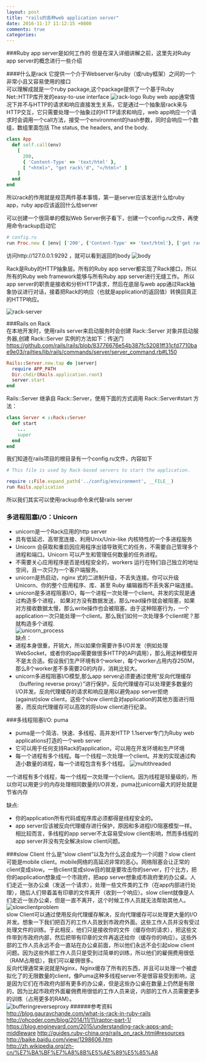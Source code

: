```yaml
---
layout: post
title: "rails的各种web application server"
date: 2016-11-17 11:12:15 +0800
comments: true
categories: 
---
```

###Ruby app server是如何工作的
但是在深入详细讲解之前，这里先对Ruby app server的概念进行一些介绍
<!-- more -->
####什么是rack
它提供一个介于Webserver与ruby（或ruby框架）之间的一个非常小且又容易使用的接口  
可以理解成就是一个ruby package,这个package提供了一个基于Ruby Net::HTTP库开发的easy-to-use interface
![rack-logo](http://7xjibn.com1.z0.glb.clouddn.com/rack-logo.png)
Ruby web app通常情况下并不与HTTP的请求和响应直接发生关系，它是通过一个抽象层rack来与HTTP交互，它只需要处理一个抽象过的HTTP请求和响应，web app响应一个请求时会调用一个call方法，接受一个environment的hash参数，同时会响应一个数组，数组里面包括 The status, the headers, and the body.  
```ruby
class App
  def self.call(env)
    [
      200,
      { 'Content-Type' => 'text/html' },
      [ "<html>", "get rack\'d", "</html>" ]
    ]
  end
end
```
所以rack的作用就是规范两件基本事情，第一是server应该发送什么给ruby app，ruby app应该返回什么给server  

可以创建一个很简单的模拟Web Server例子看下，创建一个config.ru文件，再使用命令rackup启动它
```ruby
# config.ru
run Proc.new { |env| ['200', {'Content-Type' => 'text/html'}, ['get rack\'d']] }
```
访问http://127.0.0.1:9292 ，就可以看到返回的body
![body](http://7xjibn.com1.z0.glb.clouddn.com/FAFD25AD-7D90-4986-A499-CEBC456798E4.png)

Rack是Ruby的HTTP抽象层。所有的Ruby app server都实现了Rack接口，所以所有的Ruby web framework能够与所有Ruby app server进行无缝工作。
所以app server的职责是接收和分析HTTP请求，然后在底层与web app通过Rack抽象协议进行对话，接着把Rack的响应（也就是application的返回值）转换回真正的HTTP响应。

![rack-server](http://7xjibn.com1.z0.glb.clouddn.com/rack.jpg)


###Rails on Rack  
在本地开发时，使用rails server来启动服务时会创建 Rack::Server 对象并启动服务器,创建 Rack::Server 实例的方法如下：传送门
https://github.com/rails/rails/blob/83776676e54b387fc52081ff31cfd7710bae9e03/railties/lib/rails/commands/server/server_command.rb#L150
```ruby
Rails::Server.new.tap do |server|
  require APP_PATH
  Dir.chdir(Rails.application.root)
  server.start
end
```
Rails::Server 继承自 Rack::Server，使用下面的方式调用 Rack::Server#start 方法：
```ruby
class Server < ::Rack::Server
  def start
    ...
    super
  end
end
```
我们知道在rails项目的根目录有一个config.ru文件，内容如下
```ruby
# This file is used by Rack-based servers to start the application.

require ::File.expand_path('../config/environment', __FILE__)
run Rails.application
```
所以我们其实可以使用rackup命令来代替rails server   

### 多进程阻塞I/O：Unicorn
*  unicorn是一个Rack应用的http server
*  具有低延迟、高带宽连接、利用Unix/Unix-like 内核特性的一个多进程服务  
*  Unicorn 会获取和重启因应用程序出错导致死亡的任务，不需要自己管理多个进程和端口。Unicorn 可以产生和管理任何数量的任务进程。 
*  不需要关心应用程序是否是线程安全的，workers 运行在特们自己独立的地址空间，且一次只为一个客户端服务。  
*  unicorn是热启动，nginx 式的二进制升级，不丢失连接。你可以升级 Unicorn、你的整个应用程序、库、甚至 Ruby 编辑器而不丢失客户端连接。 
*  unicron是多进程阻塞I/O，每一个进程一次处理一个client。并发的实现是通过构造多个进程，
如果对方没有数据发送，那么read操作就会被阻塞，如果对方接收数据太慢，那么write操作也会被阻塞。由于这种阻塞行为，一个application一次只能处理一个client。那么我们如何一次处理多个client呢？那就构造多个进程.  
![unicorn_process](http://7xjibn.com1.z0.glb.clouddn.com/multi-process-io.jpg)  
缺点：  
*  进程本身很重，开销大，所以如果你需要许多I/O并发（例如处理WebSocket，或者你的app需要做很多HTTP的API调用），那么用这种模型并不是太合适。假设我们生产环境有8个worker，每个worker占用内存250M，那么8个worker差不多需要2G的内存，消耗比较大。   
*  unicorn多进程阻塞I/O模型,那么app server必须要通过使用“反向代理缓存（buffering reverse proxy）”进行保护，反向代理缓存可以处理更多数量的I/O并发。反向代理缓存的请求和响应是用以避免app server拒绝(against)slow client，这些个slow client会对application的其他方面进行阻塞，而反向代理缓存可以高效的将slow client进行纪录。 

###多线程阻塞I/O: puma
*  puma是一个简洁、快速、多线程、高并发HTTP 1.1server专门为Ruby web applications打造的一个web server
*  它可以用于任何支持Rack的application，可以用在开发环境和生产环境
*  每一个进程有多个线程。每一个线程一次处理一个client。并发的实现通过构造小数量的进程，每一个进程包含有多个线程。
![multithreaded](http://7xjibn.com1.z0.glb.clouddn.com/multithreaded-io.jpg)  

一个进程有多个线程，每一个线程一次处理一个client。因为线程是轻量级的，所以你可以用更少的内存处理相同数量的I/O并发，puma比unicorn最大的好处就是节省内存  

缺点:  

*  你的application所有代码或程序库必须都得是线程安全的。
*  app server应该被反向代理缓存进行保护，原因和多进程I/O阻塞模型一样。相比较而言，多线程的app server不太容易受slow client影响，然而多线程的app server并没有完全解决slow client问题。

###slow Client
什么是“slow client”以及为什么这会成为一个问题？slow client可能是mobile client。mobile网络的高延迟非常的恶心。网络阻塞会让正常的client变成slow。一些client变成slow目的就是要攻击你的server，打个比方，把你的application想象成一个市政府，把app server想象成市政府里的办公桌。人们走近一张办公桌（发送一个请求），处理一些文件类的工作（在app内部进行处理），随后人们带着盖有印章的文件离开（收到一个响应）。slow client就像是人们走近一张办公桌，但是一直不离开，这个时候工作人员就无法帮助其他人。  
![slowclientproblem](http://7xjibn.com1.z0.glb.clouddn.com/slowclientproblem.jpg)  
slow Client可以通过使用反向代理缓存解决，反向代理缓存可以处理更大量的I/O并发。想象一下我们把百万的工作人员放到市政府外面。这些工作人员并没有受过处理文件的训练。于此相反，他们只是接收你的文件（缓存你的请求），把这些文件带到市政府内部，然后把带有印章的文件再返还给你（缓存你的响应）。这些外部的工作人员永远不会一直站在办公桌前面，所以他们永远不会引起slow client问题。因为这些外部工作人员只是受到过简单的训练，所以他们的雇佣费用很低（RAM占用低），我们可以雇佣很多。  
反向代理通常来说就是Nginx，Nginx缓存了所有的东西，并且可以处理一个被虚拟化了的无限数量的client，像Puma这种多线程server不是很容易受到影响，这是因为它们在市政府内部有更多的办公桌，但是这些办公桌在数量上仍然是有限的，因为比起市政府外面雇佣费用很低的工作人员来说，内部的工作人员需要更多的训练（占用更多的RAM）。  
![bufferingreverseproxy](http://7xjibn.com1.z0.glb.clouddn.com/bufferingreverseproxy.jpg)
######参考资料  
http://blog.gauravchande.com/what-is-rack-in-ruby-rails
http://ohcoder.com/blog/2014/11/11/raptor-part-1/
https://blog.engineyard.com/2015/understanding-rack-apps-and-middleware
http://guides.ruby-china.org/rails_on_rack.html#resources  
http://baike.baidu.com/view/1298606.htm  
http://zh.wikipedia.org/zh-cn/%E7%BA%BF%E7%A8%8B%E5%AE%89%E5%85%A8  
